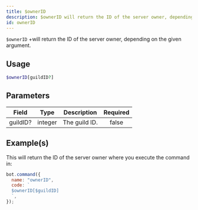 ```yaml
---
title: $ownerID
description: $ownerID will return the ID of the server owner, depending on the given argument.
id: ownerID
---
```


`$ownerID` +will return the ID of the server owner, depending on the given argument.

## Usage

```php
$ownerID[guildID?]
```

## Parameters

| Field    | Type    | Description   | Required |
| -------- | ------- | ------------- | :------: |
| guildID? | integer | The guild ID. |  false   |

## Example(s)

This will return the ID of the server owner where you execute the command in:

```javascript
bot.command({
  name: "ownerID",
  code: `
  $ownerID[$guildID]
  `,
});
```
